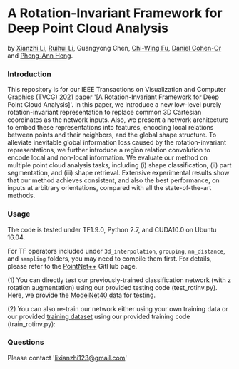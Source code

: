 # A Rotation-Invariant Framework for Deep Point Cloud Analysis
by [Xianzhi Li](https://nini-lxz.github.io/), [Ruihui Li](https://liruihui.github.io/), Guangyong Chen, [Chi-Wing Fu](https://www.cse.cuhk.edu.hk/~cwfu/), [Daniel Cohen-Or](https://www.cs.tau.ac.il/~dcor/) and [Pheng-Ann Heng](http://www.cse.cuhk.edu.hk/~pheng/).

### Introduction
This repository is for our IEEE Transactions on Visualization and Computer Graphics (TVCG) 2021 paper '[A Rotation-Invariant Framework for Deep Point Cloud Analysis]'. In this paper, we introduce a new low-level purely rotation-invariant representation to replace common 3D Cartesian coordinates as the network inputs. Also, we present a network architecture to embed these representations into features, encoding local relations between points and their neighbors, and the global shape structure. To alleviate inevitable global information loss caused by the rotation-invariant representations, we further introduce a region relation convolution to encode local and non-local information. We evaluate our method on multiple point cloud analysis tasks, including (i) shape classification, (ii) part segmentation, and (iii) shape retrieval. Extensive experimental results show that our method achieves consistent, and also the best performance, on inputs at arbitrary orientations, compared with all the state-of-the-art methods.

### Usage
The code is tested under TF1.9.0, Python 2.7, and CUDA10.0 on Ubuntu 16.04.

For TF operators included under `3d_interpolation`, `grouping`, `nn_distance`, and `sampling` folders, you may need to compile them first. For details, please refer to the [PointNet++](https://github.com/charlesq34/pointnet2) GitHub page.

(1) You can directly test our previously-trained classification network (with z rotation augmentation) using our provided testing code (test_rotinv.py). Here, we provide the [ModelNet40 data](https://gocuhk-my.sharepoint.com/:u:/g/personal/xianzhili_cuhk_edu_hk/ERIlBDvVyaZOufpRHGPEyJYB6IfiNns6t5TCEF0A16IxCA?e=ZFsW40) for testing.

(2) You can also re-train our network either using your own training data or our provided [training dataset](https://gocuhk-my.sharepoint.com/:u:/g/personal/xianzhili_cuhk_edu_hk/ERIlBDvVyaZOufpRHGPEyJYB6IfiNns6t5TCEF0A16IxCA?e=ZFsW40) using our provided training code (train_rotinv.py):  

### Questions
Please contact 'lixianzhi123@gmail.com'

